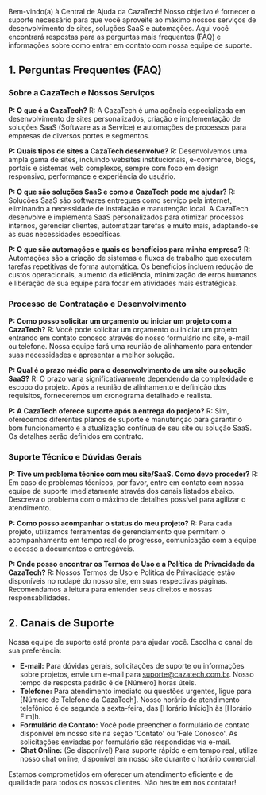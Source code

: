 Bem-vindo(a) à Central de Ajuda da CazaTech! Nosso objetivo é fornecer o suporte necessário para que você aproveite ao máximo nossos serviços de desenvolvimento de sites, soluções SaaS e automações. Aqui você encontrará respostas para as perguntas mais frequentes (FAQ) e informações sobre como entrar em contato com nossa equipe de suporte.

## 1. Perguntas Frequentes (FAQ)

### Sobre a CazaTech e Nossos Serviços

**P: O que é a CazaTech?**
R: A CazaTech é uma agência especializada em desenvolvimento de sites personalizados, criação e implementação de soluções SaaS (Software as a Service) e automações de processos para empresas de diversos portes e segmentos.

**P: Quais tipos de sites a CazaTech desenvolve?**
R: Desenvolvemos uma ampla gama de sites, incluindo websites institucionais, e-commerce, blogs, portais e sistemas web complexos, sempre com foco em design responsivo, performance e experiência do usuário.

**P: O que são soluções SaaS e como a CazaTech pode me ajudar?**
R: Soluções SaaS são softwares entregues como serviço pela internet, eliminando a necessidade de instalação e manutenção local. A CazaTech desenvolve e implementa SaaS personalizados para otimizar processos internos, gerenciar clientes, automatizar tarefas e muito mais, adaptando-se às suas necessidades específicas.

**P: O que são automações e quais os benefícios para minha empresa?**
R: Automações são a criação de sistemas e fluxos de trabalho que executam tarefas repetitivas de forma automática. Os benefícios incluem redução de custos operacionais, aumento da eficiência, minimização de erros humanos e liberação de sua equipe para focar em atividades mais estratégicas.

### Processo de Contratação e Desenvolvimento

**P: Como posso solicitar um orçamento ou iniciar um projeto com a CazaTech?**
R: Você pode solicitar um orçamento ou iniciar um projeto entrando em contato conosco através do nosso formulário no site, e-mail ou telefone. Nossa equipe fará uma reunião de alinhamento para entender suas necessidades e apresentar a melhor solução.

**P: Qual é o prazo médio para o desenvolvimento de um site ou solução SaaS?**
R: O prazo varia significativamente dependendo da complexidade e escopo do projeto. Após a reunião de alinhamento e definição dos requisitos, forneceremos um cronograma detalhado e realista.

**P: A CazaTech oferece suporte após a entrega do projeto?**
R: Sim, oferecemos diferentes planos de suporte e manutenção para garantir o bom funcionamento e a atualização contínua de seu site ou solução SaaS. Os detalhes serão definidos em contrato.

### Suporte Técnico e Dúvidas Gerais

**P: Tive um problema técnico com meu site/SaaS. Como devo proceder?**
R: Em caso de problemas técnicos, por favor, entre em contato com nossa equipe de suporte imediatamente através dos canais listados abaixo. Descreva o problema com o máximo de detalhes possível para agilizar o atendimento.

**P: Como posso acompanhar o status do meu projeto?**
R: Para cada projeto, utilizamos ferramentas de gerenciamento que permitem o acompanhamento em tempo real do progresso, comunicação com a equipe e acesso a documentos e entregáveis.

**P: Onde posso encontrar os Termos de Uso e a Política de Privacidade da CazaTech?**
R: Nossos Termos de Uso e Política de Privacidade estão disponíveis no rodapé do nosso site, em suas respectivas páginas. Recomendamos a leitura para entender seus direitos e nossas responsabilidades.

## 2. Canais de Suporte

Nossa equipe de suporte está pronta para ajudar você. Escolha o canal de sua preferência:

- **E-mail:** Para dúvidas gerais, solicitações de suporte ou informações sobre projetos, envie um e-mail para [suporte@cazatech.com.br](mailto:suporte@cazatech.com.br). Nosso tempo de resposta padrão é de [Número] horas úteis.
- **Telefone:** Para atendimento imediato ou questões urgentes, ligue para [Número de Telefone da CazaTech]. Nosso horário de atendimento telefônico é de segunda a sexta-feira, das [Horário Início]h às [Horário Fim]h.
- **Formulário de Contato:** Você pode preencher o formulário de contato disponível em nosso site na seção 'Contato' ou 'Fale Conosco'. As solicitações enviadas por formulário são respondidas via e-mail.
- **Chat Online:** (Se disponível) Para suporte rápido e em tempo real, utilize nosso chat online, disponível em nosso site durante o horário comercial.

Estamos comprometidos em oferecer um atendimento eficiente e de qualidade para todos os nossos clientes. Não hesite em nos contatar!
